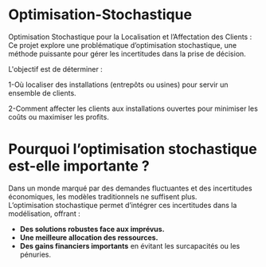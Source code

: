 # Optimisation-Stochastique
Optimisation Stochastique pour la Localisation et l’Affectation des Clients : Ce projet explore une problématique d’optimisation stochastique, une méthode puissante pour gérer les incertitudes dans la prise de décision.

L'objectif est de déterminer :

1-Où localiser des installations (entrepôts ou usines) pour servir un ensemble de clients.

2-Comment affecter les clients aux installations ouvertes pour minimiser les coûts ou maximiser les profits.

# Pourquoi l’optimisation stochastique est-elle importante ?

Dans un monde marqué par des demandes fluctuantes et des incertitudes économiques, les modèles traditionnels ne suffisent plus.  
L’optimisation stochastique permet d’intégrer ces incertitudes dans la modélisation, offrant :

- **Des solutions robustes face aux imprévus.**  
- **Une meilleure allocation des ressources.**  
- **Des gains financiers importants** en évitant les surcapacités ou les pénuries.  

